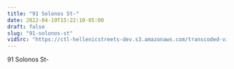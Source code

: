 ```yaml
---
title: "91 Solonos St-"
date: 2022-04-19T15:22:10-05:00
draft: false
slug: "91-solonos-st"
vidSrc: "https://ctl-hellenicstreets-dev.s3.amazonaws.com/transcoded-videos/91%20Solonos%20St-.mp4"
---
```


91 Solonos St-
